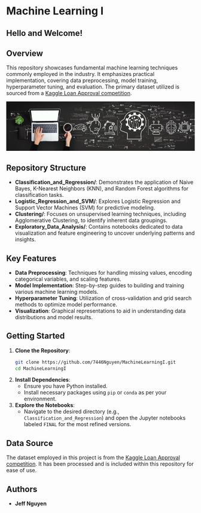# Machine Learning I
## Hello and Welcome!

## Overview

This repository showcases fundamental machine learning techniques commonly employed in the industry. It emphasizes practical implementation, covering data preprocessing, model training, hyperparameter tuning, and evaluation. The primary dataset utilized is sourced from a [Kaggle Loan Approval competition](https://www.kaggle.com/c/loanapprove).

![](https://github.com/7446Nguyen/MachineLearningI/blob/master/Classifcation_and_Regression/machine-learning-definition.webp)

## Repository Structure

- **Classification_and_Regression/**: Demonstrates the application of Naive Bayes, K-Nearest Neighbors (KNN), and Random Forest algorithms for classification tasks.
- **Logistic_Regression_and_SVM/**: Explores Logistic Regression and Support Vector Machines (SVM) for predictive modeling.
- **Clustering/**: Focuses on unsupervised learning techniques, including Agglomerative Clustering, to identify inherent data groupings.
- **Exploratory_Data_Analysis/**: Contains notebooks dedicated to data visualization and feature engineering to uncover underlying patterns and insights.

## Key Features

- **Data Preprocessing**: Techniques for handling missing values, encoding categorical variables, and scaling features.
- **Model Implementation**: Step-by-step guides to building and training various machine learning models.
- **Hyperparameter Tuning**: Utilization of cross-validation and grid search methods to optimize model performance.
- **Visualization**: Graphical representations to aid in understanding data distributions and model results.

## Getting Started

1. **Clone the Repository**:
   ```bash
   git clone https://github.com/7446Nguyen/MachineLearningI.git
   cd MachineLearningI
   ```
2. **Install Dependencies**:
   - Ensure you have Python installed.
   - Install necessary packages using `pip` or `conda` as per your environment.
3. **Explore the Notebooks**:
   - Navigate to the desired directory (e.g., `Classification_and_Regression`) and open the Jupyter notebooks labeled `FINAL` for the most refined versions.

## Data Source

The dataset employed in this project is from the [Kaggle Loan Approval competition](https://www.kaggle.com/c/loanapprove). It has been processed and is included within this repository for ease of use.

## Authors

- **Jeff Nguyen**

